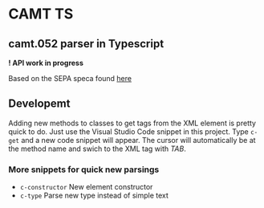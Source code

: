 # CAMT TS
## camt.052 parser in Typescript

**! API work in progress**

Based on the SEPA speca found [here](http://www.ebics.de/spezifikation/dfue-abkommen-anlage-3-formatstandards/)

## Developemt

Adding new methods to classes to get tags from the XML element is pretty quick to do. Just use the Visual Studio Code snippet in this project. Type `c-get` and a new code snippet will appear. The cursor will automatically be at the method name and swich to the XML tag with *TAB*.

### More snippets for quick new parsings

* `c-constructor` New element constructor
* `c-type` Parse new type instead of simple text